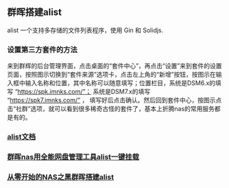 
## 群晖搭建alist

alist 一个支持多存储的文件列表程序，使用 Gin 和 Solidjs. 

### 设置第三方套件的方法

来到群辉的后台管理界面，点击桌面的“套件中心”，再点击“设置”来到套件的设置页面，按照图示切换到“套件来源”选项卡，点击左上角的“新增”按钮，按图示在输入框中输入名称和位置，其中名称可以随意填写；位置栏目，系统是DSM6.x的填写 “https://spk.imnks.com/”； 系统是DSM7.x的填写 “https://spk7.imnks.com/” ， 填写好后点击确认。然后回到套件中心，按图示点击“社群”选项，就可以看到很多稀奇古怪的套件了，基本上折腾nas的常用服务都是有的。

### [alist文档](https://alist.nn.ci/zh/)

### [群晖nas用全能网盘管理工具alist一键挂载](https://www.youtube.com/watch?v=kp_XvrE5nVs)

### [从零开始的NAS之黑群晖搭建alist](https://post.smzdm.com/p/arqoorlx/)


